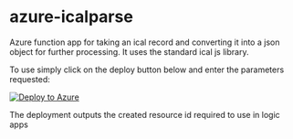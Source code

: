 # azure-icalparse

Azure function app for taking an ical record and converting it into a json object for further processing.
It uses the standard ical js library.

To use simply click on the deploy button below and enter the parameters requested:

[![Deploy to Azure](https://azurecomcdn.azureedge.net/mediahandler/acomblog/media/Default/blog/deploybutton.png)](https://azuredeploy.net/)

The deployment outputs the created resource id required to use in logic apps
